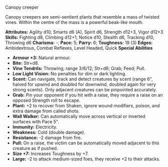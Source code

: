 Canopy creeper

Canopy creepers are semi-sentient plants that resemble a mass of
twisted vines. Within the centre of the mass is a powerful beak-like
mouth.

**Attributes:** Agility d10, Smarts d6 (A), Spirit d6, Strength d12+3,
Vigor d12+3
**Skills:** Fighting d8, Climbing d12+1, Notice d10, Stealth d6,
Tracking d10, Throwing d6
**Charisma:** -; **Pace:** 5; **Parry:** 6; **Toughness:** 19 (3)
**Edges:** Ambidextrous, Combat Reflexes, Level Headed, Quick
**Special Abilities**
- **Armour +3:** Natural armour.
- **Bite:** Str+d8.
- **Vine Tendrils:** Throwing; range 3/6/12; Str+d6; Grab; Feed; Pull.
- **Low Light Vision:** No penalties for dim or dark lighting.
- **Scent:** Can navigate, track and detect creatures by scent (range
6", halved for upwind and doubled for downwind, doubled again for very
strong scents). Only adjacent creatures can be pinpointed accurately.
- **Grab:** Pin your opponent if you hit with a raise, they require a
raise on an opposed Strength roll to escape.
- **Plant:** +2 to recover from Shaken, ignore wound modifiers, poison,
and extra damage from called shots.
- **Wall Walker:** Can automatically move across vertical or inverted
surfaces with Pace 5".
- **Immunity:** Electricity.
- **Weakness:** Cold (double damage).
- **Resistance:** -2 damage from fire.
- **Pull:** On a raise, the victim can be automatically moved adjacent
to this creature as if pushed.
- **Size +7:** Increases Toughness by +7.
- **Large:** -2 to attack medium-sized foes, they receive +2 to their
attacks.

